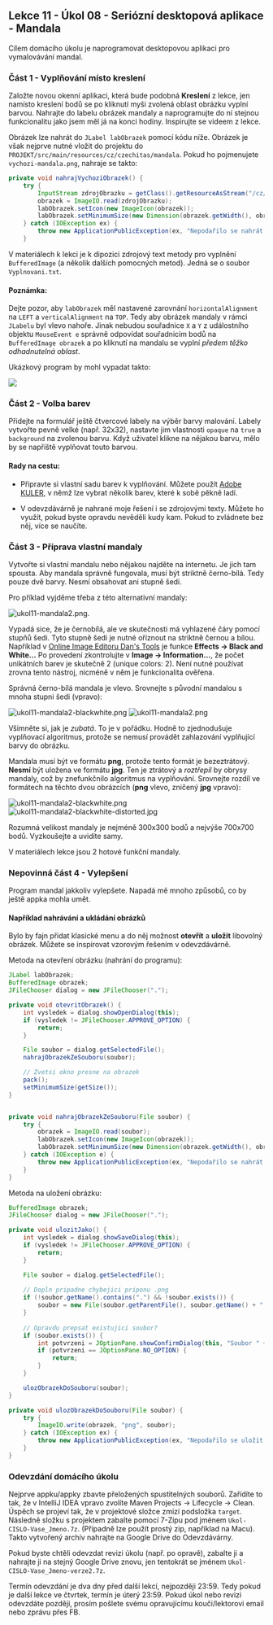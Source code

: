 Lekce 11 - Úkol 08 - Seriózní desktopová aplikace - Mandala
-----------------------------------------------------------

Cílem domácího úkolu je naprogramovat desktopovou aplikaci pro vymalovávání mandal.



### Část 1 - Vyplňování místo kreslení

Založte novou okenní aplikaci, která bude podobná **Kreslení** z lekce,
jen namísto kreslení bodů se po kliknutí myši zvolená oblast obrázku vyplní barvou.
Nahrajte do labelu obrázek mandaly a naprogramujte do ní stejnou
funkcionalitu jako jsem měl já na konci hodiny.
Inspirujte se videem z lekce.

Obrázek lze nahrát do `JLabel labObrazek` pomocí kódu níže.
Obrázek je však nejprve nutné vložit do projektu do `PROJEKT/src/main/resources/cz/czechitas/mandala`.
Pokud ho pojmenujete `vychozi-mandala.png`, nahraje se takto:

~~~Java
private void nahrajVychoziObrazek() {
    try {
        InputStream zdrojObrazku = getClass().getResourceAsStream("/cz/czechitas/mandala/vychozi-mandala.png");
        obrazek = ImageIO.read(zdrojObrazku);
        labObrazek.setIcon(new ImageIcon(obrazek));
        labObrazek.setMinimumSize(new Dimension(obrazek.getWidth(), obrazek.getHeight()));
    } catch (IOException ex) {
        throw new ApplicationPublicException(ex, "Nepodařilo se nahrát zabudovaný obrázek mandaly:\n\n" + ex.getMessage());
    }
~~~



V materiálech k lekci je k dipozici zdrojový text metody pro vyplnění `BufferedImage` (a několik dalších pomocných metod).
Jedná se o soubor `Vyplnovani.txt`.



#### Poznámka:
Dejte pozor, aby `labObrazek` měl nastavené zarovnání `horizontalAlignment` na `LEFT`
a `verticalAlignment` na `TOP`.
Tedy aby obrázek mandaly v rámci `JLabelu` byl vlevo nahoře.
Jinak nebudou souřadnice `X` a `Y` z událostního objektu
`MouseEvent e` správně odpovídat souřadnicím bodů na
`BufferedImage obrazek` a po kliknutí na mandalu se vyplní
*předem těžko odhadnutelná oblast*.


Ukázkový program by mohl vypadat takto:

![](img/ukol11-program.png)



### Část 2 - Volba barev

Přidejte na formulář ještě čtvercové labely na výběr barvy malování.
Labely vytvořte pevně velké (např. 32x32), nastavte jim vlastnosti
`opaque` na `true` a `background` na zvolenou barvu.
Když uživatel klikne na nějakou barvu, mělo by se napříště vyplňovat touto barvou.



#### Rady na cestu:

- Připravte si vlastní sadu barev k vyplňování.
Můžete použít [Adobe KULER](https://color.adobe.com/), v němž lze vybrat
několik barev, které k sobě pěkně ladí.

- V odevzdávárně je nahrané moje řešení i se zdrojovými texty.
Můžete ho využít, pokud byste opravdu nevěděli kudy kam.
Pokud to zvládnete bez něj, více se naučíte.



### Část 3 - Příprava vlastní mandaly

Vytvořte si vlastní mandalu nebo nějakou najděte na internetu. Je jich tam spousta.
Aby mandala správně fungovala, musí být striktně černo-bílá. Tedy pouze dvě barvy. Nesmí obsahovat ani stupně šedi.

Pro příklad vyjděme třeba z této alternativní mandaly:

![ukol11-mandala2.png](img/ukol11-mandala2.png).

Vypadá sice, že je černobílá, ale ve skutečnosti
má vyhlazené čáry pomocí stupňů šedi.
Tyto stupně šedi je nutné oříznout na striktně černou a bílou.
Například v [Online Image Editoru Dan's Tools](https://www.favicon-generator.org/image-editor/)
je funkce **Effects -> Black and White...**
Po provedení zkontrolujte v **Image -> Information...**, že počet unikátních barev je skutečně 2 (unique colors: 2).
Není nutné používat zrovna tento nástroj, nicméně v něm je funkcionalita ověřena.

Správná černo-bílá mandala je vlevo. Srovnejte s původní mandalou s mnoha stupni šedi (vpravo):

![ukol11-mandala2-blackwhite.png](img/ukol11-mandala2-blackwhite.png)
![ukol11-mandala2.png](img/ukol11-mandala2.png)

Všimněte si, jak je *zubatá*. To je v pořádku. Hodně to zjednodušuje vyplňovací algoritmus,
protože se nemusí provádět zahlazování vyplňující barvy do obrázku.

Mandala musí být ve formátu **png**, protože tento formát je bezeztrátový.
**Nesmí** být uložena ve formátu **jpg**. Ten je ztrátový a *roztřepil* by obrysy mandaly,
což by znefunkčnilo algoritmus na vyplňování.
Srovnejte rozdíl ve formátech na těchto dvou obrázcích (**png** vlevo, zničený **jpg** vpravo):

![ukol11-mandala2-blackwhite.png](img/ukol11-mandala2-blackwhite.png)
![ukol11-mandala2-blackwhite-distorted.jpg](img/ukol11-mandala2-blackwhite-distorted.jpg)

Rozumná velikost mandaly je nejméně 300x300 bodů a nejvýše 700x700 bodů.
Vyzkoušejte a uvidíte samy.

V materiálech lekce jsou 2 hotové funkční mandaly.



### Nepovinná část 4 - Vylepšení

Program mandal jakkoliv vylepšete.
Napadá mě mnoho způsobů, co by ještě appka mohla umět.

#### Například nahrávání a ukládání obrázků

Bylo by fajn přidat klasické menu a do něj možnost **otevřít** a **uložit**
libovolný obrázek.
Můžete se inspirovat vzorovým řešením v odevzdávárně.

Metoda na otevření obrázku (nahrání do programu):
~~~Java
JLabel labObrazek;
BufferedImage obrazek;
JFileChooser dialog = new JFileChooser(".");

private void otevritObrazek() {
    int vysledek = dialog.showOpenDialog(this);
    if (vysledek != JFileChooser.APPROVE_OPTION) {
        return;
    }

    File soubor = dialog.getSelectedFile();
    nahrajObrazekZeSouboru(soubor);

    // Zvetsi okno presne na obrazek
    pack();
    setMinimumSize(getSize());
}


private void nahrajObrazekZeSouboru(File soubor) {
    try {
        obrazek = ImageIO.read(soubor);
        labObrazek.setIcon(new ImageIcon(obrazek));
        labObrazek.setMinimumSize(new Dimension(obrazek.getWidth(), obrazek.getHeight()));
    } catch (IOException e) {
        throw new ApplicationPublicException(ex, "Nepodařilo se nahrát obrázek mandaly ze souboru " + soubor.getAbsolutePath());
    }
}
~~~


Metoda na uložení obrázku:
~~~Java
BufferedImage obrazek;
JFileChooser dialog = new JFileChooser(".");

private void ulozitJako() {
    int vysledek = dialog.showSaveDialog(this);
    if (vysledek != JFileChooser.APPROVE_OPTION) {
        return;
    }

    File soubor = dialog.getSelectedFile();
    
    // Dopln pripadne chybejici priponu .png
    if (!soubor.getName().contains(".") && !soubor.exists()) {
        soubor = new File(soubor.getParentFile(), soubor.getName() + ".png");
    }
    
    // Opravdu prepsat existujici soubor?
    if (soubor.exists()) {
        int potvrzeni = JOptionPane.showConfirmDialog(this, "Soubor " + soubor.getName() + " už existuje.\nChcete jej přepsat?", "Přepsat soubor?", JOptionPane.YES_NO_OPTION);
        if (potvrzeni == JOptionPane.NO_OPTION) {
            return;
        }
    }

    ulozObrazekDoSouboru(soubor);
}

private void ulozObrazekDoSouboru(File soubor) {
    try {
        ImageIO.write(obrazek, "png", soubor);
    } catch (IOException ex) {
        throw new ApplicationPublicException(ex, "Nepodařilo se uložit obrázek mandaly do souboru " + soubor.getAbsolutePath());
    }
}
~~~

            

### Odevzdání domácího úkolu

Nejprve appku/appky zbavte přeložených spustitelných souborů.
Zařídíte to tak, že v IntelliJ IDEA vpravo zvolíte
Maven Projects -> Lifecycle -> Clean.
Úspěch se projeví tak, že v projektové složce zmizí
podsložka `target`.
Následně složku s projektem
zabalte pomocí 7-Zipu pod jménem `Ukol-CISLO-Vase_Jmeno.7z`.
(Případně lze použít prostý zip, například na Macu).
Takto vytvořený archív nahrajte na Google Drive do Odevzdávárny.

Pokud byste chtěli odevzdat revizi úkolu (např. po opravě),
zabalte ji a nahrajte ji na stejný Google Drive znovu,
jen tentokrát se jménem `Ukol-CISLO-Vase_Jmeno-verze2.7z`.

Termín odevzdání je dva dny před další lekcí, nejpozději 23:59.
Tedy pokud je další lekce ve čtvrtek, termín je úterý 23:59.
Pokud úkol nebo revizi odevzdáte později,
prosím pošlete svému opravujícímu kouči/lektorovi email nebo zprávu přes FB.
